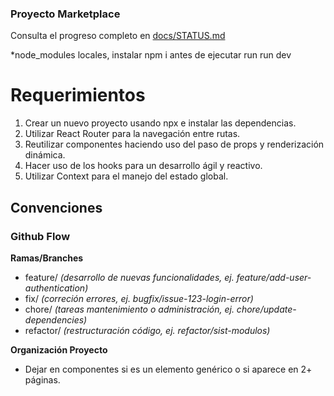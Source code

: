 ### Proyecto Marketplace

Consulta el progreso completo en [docs/STATUS.md](./docs/STATUS.md)


*node_modules locales, instalar npm i antes de ejecutar run run dev

# Requerimientos
1. Crear un nuevo proyecto usando npx e instalar las dependencias.
2. Utilizar React Router para la navegación entre rutas.
3. Reutilizar componentes haciendo uso del paso de props y renderización dinámica.
4. Hacer uso de los hooks para un desarrollo ágil y reactivo.
5. Utilizar Context para el manejo del estado global.


## Convenciones

### Github Flow

**Ramas/Branches**
- feature/ *(desarrollo de nuevas funcionalidades, ej. feature/add-user-authentication)*
- fix/ *(correción errores, ej. bugfix/issue-123-login-error)*
- chore/ *(tareas mantenimiento o administración, ej. chore/update-dependencies)*
- refactor/ *(restructuración código, ej. refactor/sist-modulos)*

**Organización Proyecto**
- Dejar en componentes si es un elemento genérico o si aparece en 2+ páginas.